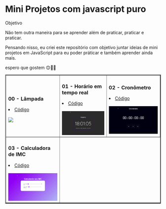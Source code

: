 # Mini Projetos com javascript puro
  Objetivo

Não tem outra maneira para se aprender além de praticar, praticar e praticar.

Pensando nisso, eu criei este repositório com objetivo juntar ideias de mini projetos em JavaScript para eu poder práticar e também aprender ainda mais.
<p>espero que gostem 😊👨‍💻</p>

<table border="2">
  <tr>
    <td>
        <h3>00 - Lâmpada</h3>
        <li><a href="https://github.com/nomegustaa/Desenvolvimento-Js/tree/main/001-l%C3%A2mpada"> Código</a></li><br>
        <a href="https://github.com/nomegustaa/Desenvolvimento-Js/blob/main/img/L%C3%A2mpada-.gif"><img src="./img/Lâmpada-.gif" width="250px"></a>
    </td>
    <td>
        <h3>01 - Horário em tempo real</h3>
        <li><a href="https://github.com/nomegustaa/Desenvolvimento-Js/tree/main/002-Hor%C3%A1rio"> Código</a></li><br>
        <a href="https://github.com/nomegustaa/Desenvolvimento-Js/blob/main/img/Rel%C3%B3gio.gif"><img src="./img/Relógio.gif" width="250px"></a>
    </td>
       <td>
        <h3>02 - Cronômetro</h3>
        <li><a href="https://github.com/nomegustaa/Desenvolvimento-Js/tree/main/cron%C3%B4metro"> Código</a></li><br>
        <a href="https://github.com/nomegustaa/Desenvolvimento-Js/blob/main/img/Cron%C3%B4metro.gif"><img src="./img/Cronômetro.gif" width="250px"></a>
      </td>
  </tr>
  <tr>
    <td>
      <h3>03 - Calculadora de IMC</h3>
      <li><a href="https://github.com/nomegustaa/Desenvolvimento-Js/tree/main/calculando%20o%20imc"> Código</a></li><br>
      <a href="https://github.com/nomegustaa/Desenvolvimento-Js/blob/main/img/Calculadora-de-imc.gif"><img src="./img/Calculadora-de-imc.gif" width="250px"></a>
    </td>
  </tr>
  
</table>
